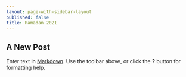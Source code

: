 ```yaml
---
layout: page-with-sidebar-layout
published: false
title: Ramadan 2021
---
```

## A New Post

Enter text in [Markdown](http://daringfireball.net/projects/markdown/). Use the toolbar above, or click the **?** button for formatting help.
